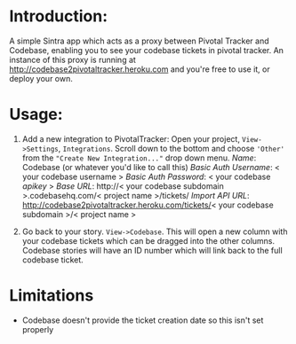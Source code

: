 Introduction:
=============

A simple Sintra app which acts as a proxy between Pivotal Tracker and Codebase, enabling you to see your codebase tickets in pivotal tracker. An instance of this proxy is running at <http://codebase2pivotaltracker.heroku.com> and you're free to use it, or deploy your own.

Usage:
======

1. Add a new integration to PivotalTracker: Open your project, `View->Settings`, `Integrations`. Scroll down to the bottom and choose `'Other'` from the `"Create New Integration..."` drop down menu.
  *Name*: Codebase (or whatever you'd like to call this)
  *Basic Auth Username*:  < your codebase username >
  *Basic Auth Password*: < your codebase _apikey_ >
  *Base URL*: http://< your codebase subdomain >.codebasehq.com/< project name >/tickets/
  *Import API URL*: http://codebase2pivotaltracker.heroku.com/tickets/< your codebase subdomain >/< project name >

2. Go back to your story. `View->Codebase`. This will open a new column with your codebase tickets which can be dragged into the other columns. Codebase stories will have an ID number which will link back to the full codebase ticket.

Limitations
===========

- Codebase doesn't provide the ticket creation date so this isn't set properly
